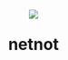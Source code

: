 <h1 align="center"> <img src="https://3.bp.blogspot.com/-klu_KL_hvDE/W6f5HxUwcbI/AAAAAAAAAZ8/aQeDL47LDdMvqSioOTeqvJYhaOO-z6fMgCPcBGAYYCw/w600/bandicam-2018-09-20-10-58-24-359.gif" </h1>

netnot
